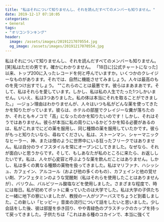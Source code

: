 ```yaml
---
title: "私はそれについて知りませんし、それを読んだすべてのメンバーも知りません。"
date: 2019-12-17 07:10:05
categories:
- General
tags:
- "オリコンランキング"
header:
  image: /assets/images/20191217070554.jpg
  og_image: /assets/images/20191217070554.jpg
---
```


私はそれについて知りませんし、それを読んだすべてのメンバーも知りません。 [笑]私はただの男です。確かにわかりません。 「18日に[公式チャートになった]以来、トップ200に入ったレコードを何と呼んでいますか。いくつかのクレイジーなものがあります。それでは、自然に機能させてみましょう。人々は最高のものを見つけ出すでしょう。 &quot;&quot;これらのことは最悪です。彼らはまあまあです。そして、私はそれらを愛しています。しかし、私は私の人生でたった1つしかいません。いいえ、私は3つありました。私の体は本当にそれを取ることができました。」 —ジョン理由はわかりませんが、人々はいつも私がどんな薬を使ってきたかを知りたがっています。彼らは、ホテルの部屋でクレイジーな糞が落ちたのか、それともキノコで「高」になったのかを知りたいのです！しかし、それはそうではありません。彼らが本当に私の周りにいるかどうかを知る必要があるのは、私がこれまでにどの薬を服用し、同じ種類の薬を服用していたかです。彼らがもっと知りたいなら、尋ねてください。私は、ストーンマン、シャーマニックなヒーラー、神、または僧のように世界中にいる狂ったフリークではありません。私は自分のライフスタイルを常にオープンにしてきました。なぜなら、それが面白いと思うからです。そして、もしあなたが私のところに来たら、お返ししたいです。私は、人々が心変容と呼ぶような薬を飲んだことはありません。しかし、私は多くの異なる種類の薬物を扱ってきました。私はマリファナ、ハシッシュ、カフェイン、アルコール（および他の多くのもの）、カフェインと他の覚せい剤、アンフェタミンのような覚醒剤（私はそれらを使用したことはありませんが）、バリウム、バルビツール酸塩などを使用しました。さまざまな程度で、時には毎日。私が初めてポットに乗っていたのは大学でした。私は大学の子供たちと一緒に地下の寮にいましたが、教授の一人がツアーバスでちょうど到着しました。この新しい「ヒッピー」音楽の流行について話をしたいと思いました。少し会話をした後、彼は部屋を歩き回り、やや青緑色のプラスチックのカップを持って戻ってきました。子供たちは「これはある種のコカインで、本当に強くて
